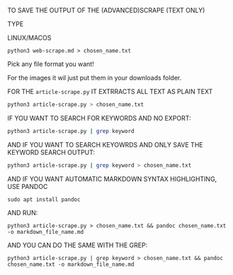 TO SAVE THE OUTPUT OF THE (ADVANCED)SCRAPE (TEXT ONLY)

TYPE 

LINUX/MACOS
```
python3 web-scrape.md > chosen_name.txt
```

Pick any file format you want!

For the images it wil just put them in your downloads folder.

FOR THE `article-scrape.py` IT EXTRRACTS ALL TEXT AS PLAIN TEXT

``` bash
python3 article-scrape.py > chosen_name.txt
```

IF YOU WANT TO SEARCH FOR KEYWORDS AND NO EXPORT:

``` bash
python3 article-scrape.py | grep keyword
```

AND IF YOU WANT TO SEARCH KEYOWRDS AND ONLY SAVE THE KEYWORD SEARCH OUTPUT:

``` bash
python3 article-scrape.py | grep keyword > chosen_name.txt
```

AND IF YOU WANT AUTOMATIC MARKDOWN SYNTAX HIGHLIGHTING, USE PANDOC

`sudo apt install pandoc`

AND RUN:
```
python3 article-scrape.py > chosen_name.txt && pandoc chosen_name.txt -o markdown_file_name.md
```

AND YOU CAN DO THE SAME WITH THE GREP:

```
python3 article-scrape.py | grep keyword > chosen_name.txt && pandoc chosen_name.txt -o markdown_file_name.md
```
